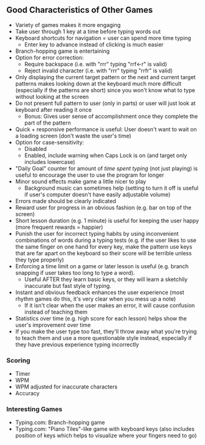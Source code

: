 ## Good Characteristics of Other Games
* Variety of games makes it more engaging
* Take user through 1 key at a time before typing words out
* Keyboard shortcuts for navigation = user can spend more time typing
  * Enter key to advance instead of clicking is much easier
* Branch-hopping game is entertaining
* Option for error correction:
  * Require backspace (i.e. with "rrr" typing "rrf←r" is valid)
  * Reject invalid character (i.e. with "rrr" typing "rrfr" is valid)
* Only displaying the current target pattern or the next and current target patterns makes looking down at the keyboard much more difficult (especially if the patterns are short) since you won't know what to type without looking at the screen
* Do not present full pattern to user (only in parts) or user will just look at keyboard after reading it once
  * Bonus: Gives user sense of accomplishment once they complete the part of the pattern
* Quick + responsive performance is useful: User doesn't want to wait on a loading screen (don't waste the user's time)
* Option for case-sensitivity:
  * Disabled
  * Enabled, include warning when Caps Lock is on (and target only includes lowercase)
* "Daily Goal" counter for amount of *time spent typing* (not just playing) is useful to encourage the user to use the program for longer
* Minor sound effects make game a little nicer to play
  * Background music can sometimes help (setting to turn it off is useful if user's computer doesn't have easily adjustable volume)
* Errors made should be clearly indicated
* Reward user for progress in an obvious fashion (e.g. bar on top of the screen)
* Short lesson duration (e.g. 1 minute) is useful for keeping the user happy (more frequent rewards = happier)
* Punish the user for incorrect typing habits by using inconvenient combinations of words during a typing tests (e.g. if the user likes to use the same finger on one hand for every key, make the pattern use keys that are far apart on the keyboard so their score will be terrible unless they type properly)
* Enforcing a time limit on a game or later lesson is useful (e.g. branch snapping if user takes too long to type a word).
  * Useful AFTER they learn basic keys, or they will learn a sketchily inaccurate but fast style of typing.
* Instant and obvious feedback enhances the user experience (most rhythm games do this, it's very clear when you mess up a note)
  * If it isn't clear when the user makes an error, it will cause confusion instead of teaching them
* Statistics over time (e.g. high score for each lesson) helps show the user's improvement over time
* If you make the user type too fast, they'll throw away what you're trying to teach them and use a more questionable style instead, especially if they have previous experience typing incorrectly

### Scoring
* Timer
* WPM
* WPM adjusted for inaccurate characters
* Accuracy

### Interesting Games
* Typing.com: Branch-hopping game
* Typing.com: "Piano Tiles"-like game with keyboard keys (also includes position of keys which helps to visualize where your fingers need to go)